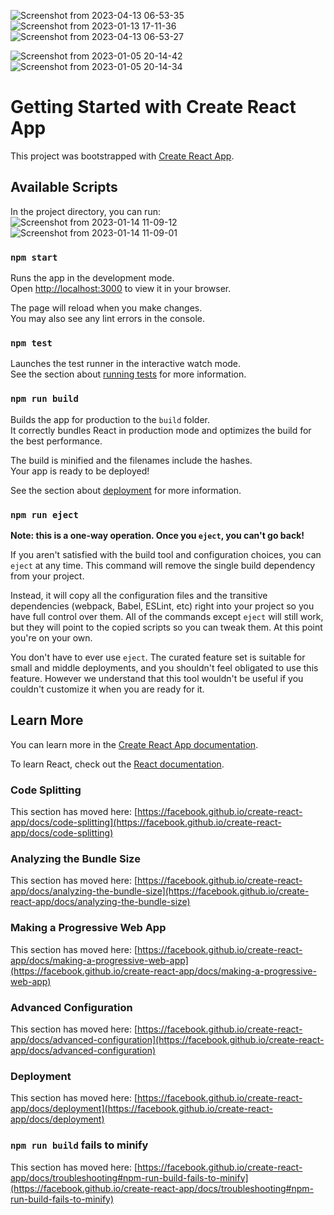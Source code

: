 ![Screenshot from 2023-04-13 06-53-35](https://user-images.githubusercontent.com/24763499/231621706-ea780be6-bc6f-4dc6-9dd8-577d7c49f9c7.png)
![Screenshot from 2023-01-13 17-11-36](https://user-images.githubusercontent.com/24763499/212312487-4f49ee29-d0ec-422b-9dc2-8bb918dc6614.png)
![Screenshot from 2023-04-13 06-53-27](https://user-images.githubusercontent.com/24763499/231621529-85eda44e-cdf7-428d-a565-741ce34d9425.png)

![Screenshot from 2023-01-05 20-14-42](https://user-images.githubusercontent.com/24763499/210806922-a0b21cdc-c444-4e27-ab84-e1e7ebbfc3ca.png)
![Screenshot from 2023-01-05 20-14-34](https://user-images.githubusercontent.com/24763499/210806961-5d84176a-8738-46f4-ae70-f80d771f6401.png)

# Getting Started with Create React App

This project was bootstrapped with [Create React App](https://github.com/facebook/create-react-app).

## Available Scripts

In the project directory, you can run:
![Screenshot from 2023-01-14 11-09-12](https://user-images.githubusercontent.com/24763499/212457726-7fe157ba-01b6-4669-acca-8413c2194cc0.png)
![Screenshot from 2023-01-14 11-09-01](https://user-images.githubusercontent.com/24763499/212457733-cd239d1a-fd45-4189-aac4-bc8d28e73a62.png)

### `npm start`

Runs the app in the development mode.\
Open [http://localhost:3000](http://localhost:3000) to view it in your browser.

The page will reload when you make changes.\
You may also see any lint errors in the console.

### `npm test`

Launches the test runner in the interactive watch mode.\
See the section about [running tests](https://facebook.github.io/create-react-app/docs/running-tests) for more information.

### `npm run build`

Builds the app for production to the `build` folder.\
It correctly bundles React in production mode and optimizes the build for the best performance.

The build is minified and the filenames include the hashes.\
Your app is ready to be deployed!

See the section about [deployment](https://facebook.github.io/create-react-app/docs/deployment) for more information.

### `npm run eject`

**Note: this is a one-way operation. Once you `eject`, you can't go back!**

If you aren't satisfied with the build tool and configuration choices, you can `eject` at any time. This command will remove the single build dependency from your project.

Instead, it will copy all the configuration files and the transitive dependencies (webpack, Babel, ESLint, etc) right into your project so you have full control over them. All of the commands except `eject` will still work, but they will point to the copied scripts so you can tweak them. At this point you're on your own.

You don't have to ever use `eject`. The curated feature set is suitable for small and middle deployments, and you shouldn't feel obligated to use this feature. However we understand that this tool wouldn't be useful if you couldn't customize it when you are ready for it.

## Learn More

You can learn more in the [Create React App documentation](https://facebook.github.io/create-react-app/docs/getting-started).

To learn React, check out the [React documentation](https://reactjs.org/).

### Code Splitting

This section has moved here: [https://facebook.github.io/create-react-app/docs/code-splitting](https://facebook.github.io/create-react-app/docs/code-splitting)

### Analyzing the Bundle Size

This section has moved here: [https://facebook.github.io/create-react-app/docs/analyzing-the-bundle-size](https://facebook.github.io/create-react-app/docs/analyzing-the-bundle-size)

### Making a Progressive Web App

This section has moved here: [https://facebook.github.io/create-react-app/docs/making-a-progressive-web-app](https://facebook.github.io/create-react-app/docs/making-a-progressive-web-app)

### Advanced Configuration

This section has moved here: [https://facebook.github.io/create-react-app/docs/advanced-configuration](https://facebook.github.io/create-react-app/docs/advanced-configuration)

### Deployment

This section has moved here: [https://facebook.github.io/create-react-app/docs/deployment](https://facebook.github.io/create-react-app/docs/deployment)

### `npm run build` fails to minify

This section has moved here: [https://facebook.github.io/create-react-app/docs/troubleshooting#npm-run-build-fails-to-minify](https://facebook.github.io/create-react-app/docs/troubleshooting#npm-run-build-fails-to-minify)
